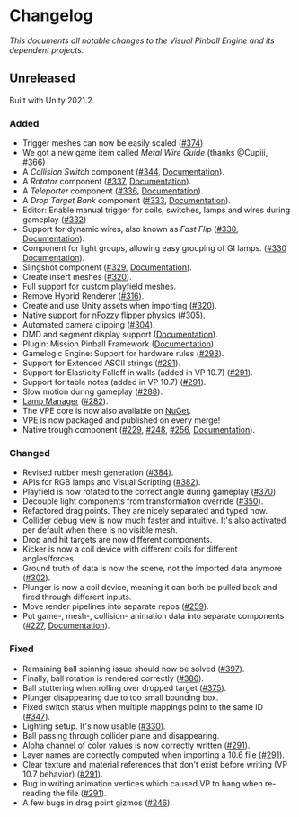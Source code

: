 # Changelog

*This documents all notable changes to the Visual Pinball Engine and its dependent projects.*

## Unreleased

Built with Unity 2021.2.

### Added
- Trigger meshes can now be easily scaled ([#374](https://github.com/freezy/VisualPinball.Engine/pull/374))
- We got a new game item called *Metal Wire Guide* (thanks @Cupiii, [#366](https://github.com/freezy/VisualPinball.Engine/pull/366))
- A *Collision Switch* component ([#344](https://github.com/freezy/VisualPinball.Engine/pull/344), [Documentation](https://docs.visualpinball.org/creators-guide/manual/mechanisms/collision-switches.html)).
- A *Rotator* component ([#337](https://github.com/freezy/VisualPinball.Engine/pull/337), [Documentation](https://docs.visualpinball.org/creators-guide/manual/mechanisms/rotators.html)).
- A *Teleporter* component ([#336](https://github.com/freezy/VisualPinball.Engine/pull/336), [Documentation](https://docs.visualpinball.org/creators-guide/manual/mechanisms/teleporters.html)).
- A *Drop Target Bank* component ([#333](https://github.com/freezy/VisualPinball.Engine/pull/333), [Documentation](https://docs.visualpinball.org/creators-guide/manual/mechanisms/drop-target-banks.html)).
- Editor: Enable manual trigger for coils, switches, lamps and wires during gameplay ([#332](https://github.com/freezy/VisualPinball.Engine/pull/332))
- Support for dynamic wires, also known as *Fast Flip* ([#330](https://github.com/freezy/VisualPinball.Engine/pull/330), [Documentation](https://docs.visualpinball.org/creators-guide/editor/wire-manager.html#dynamic)).
- Component for light groups, allowing easy grouping of GI lamps. ([#330](https://github.com/freezy/VisualPinball.Engine/pull/330) [Documentation](https://docs.visualpinball.org/creators-guide/manual/mechanisms/light-groups.html)).
- Slingshot component ([#329](https://github.com/freezy/VisualPinball.Engine/pull/329), [Documentation](https://docs.visualpinball.org/creators-guide/manual/mechanisms/slingshots.html)).
- Create insert meshes ([#320](https://github.com/freezy/VisualPinball.Engine/pull/320)).
- Full support for custom playfield meshes.
- Remove Hybrid Renderer ([#316](https://github.com/freezy/VisualPinball.Engine/pull/316)).
- Create and use Unity assets when importing ([#320](https://github.com/freezy/VisualPinball.Engine/pull/302)).
- Native support for nFozzy flipper physics ([#305](https://github.com/freezy/VisualPinball.Engine/pull/305)).
- Automated camera clipping ([#304](https://github.com/freezy/VisualPinball.Engine/pull/304/files)).
- DMD and segment display support ([Documentation](https://docs.visualpinball.org/creators-guide/manual/displays.html)).
- Plugin: Mission Pinball Framework ([Documentation](https://docs.visualpinball.org/plugins/mpf/index.html)).
- Gamelogic Engine: Support for hardware rules ([#293](https://github.com/freezy/VisualPinball.Engine/pull/293)).
- Support for Extended ASCII strings ([#291](https://github.com/freezy/VisualPinball.Engine/pull/291)).
- Support for Elasticity Falloff in walls (added in VP 10.7) ([#291](https://github.com/freezy/VisualPinball.Engine/pull/291)).
- Support for table notes (added in VP 10.7) ([#291](https://github.com/freezy/VisualPinball.Engine/pull/291)).
- Slow motion during gameplay ([#288](https://github.com/freezy/VisualPinball.Engine/pull/288)).
- [Lamp Manager](https://docs.visualpinball.org/creators-guide/editor/lamp-manager.html) ([#282](https://github.com/freezy/VisualPinball.Engine/pull/282)).
- The VPE core is now also available on [NuGet](https://www.nuget.org/packages/VisualPinball.Engine/).
- VPE is now packaged and published on every merge!
- Native trough component ([#229](https://github.com/freezy/VisualPinball.Engine/pull/229), [#248](https://github.com/freezy/VisualPinball.Engine/pull/248), [#256](https://github.com/freezy/VisualPinball.Engine/pull/256), [Documentation](https://docs.visualpinball.org/creators-guide/manual/mechanisms/troughs.html)).

### Changed

- Revised rubber mesh generation ([#384](https://github.com/freezy/VisualPinball.Engine/pull/384)).
- APIs for RGB lamps and Visual Scripting ([#382](https://github.com/freezy/VisualPinball.Engine/pull/382)).
- Playfield is now rotated to the correct angle during gameplay ([#370](https://github.com/freezy/VisualPinball.Engine/pull/370)).
- Decouple light components from transformation override ([#350](https://github.com/freezy/VisualPinball.Engine/pull/350)).
- Refactored drag points. They are nicely separated and typed now.
- Collider debug view is now much faster and intuitive. It's also activated per default when there is no visible mesh.
- Drop and hit targets are now different components.
- Kicker is now a coil device with different coils for different angles/forces.
- Ground truth of data is now the scene, not the imported data anymore ([#302](https://github.com/freezy/VisualPinball.Engine/pull/302)).
- Plunger is now a coil device, meaning it can both be pulled back and fired through different inputs.
- Move render pipelines into separate repos ([#259](https://github.com/freezy/VisualPinball.Engine/pull/259)).
- Put game-, mesh-, collision- animation data into separate components ([#227](https://github.com/freezy/VisualPinball.Engine/pull/227), [Documentation](https://docs.visualpinball.org/creators-guide/editor/unity-components.html)). 

### Fixed

- Remaining ball spinning issue should now be solved ([#397](https://github.com/freezy/VisualPinball.Engine/pull/397)).
- Finally, ball rotation is rendered correctly ([#386](https://github.com/freezy/VisualPinball.Engine/pull/386)).
- Ball stuttering when rolling over dropped target ([#375](https://github.com/freezy/VisualPinball.Engine/pull/375)).
- Plunger disappearing due to too small bounding box.
- Fixed switch status when multiple mappings point to the same ID ([#347](https://github.com/freezy/VisualPinball.Engine/pull/347)).
- Lighting setup. It's now usable ([#330](https://github.com/freezy/VisualPinball.Engine/pull/330)).
- Ball passing through collider plane and disappearing.
- Alpha channel of color values is now correctly written ([#291](https://github.com/freezy/VisualPinball.Engine/pull/291)).
- Layer names are correctly computed when importing a 10.6 file ([#291](https://github.com/freezy/VisualPinball.Engine/pull/291)).
- Clear texture and material references that don't exist before writing (VP 10.7 behavior) ([#291](https://github.com/freezy/VisualPinball.Engine/pull/291)).
- Bug in writing animation vertices which caused VP to hang when re-reading the file ([#291](https://github.com/freezy/VisualPinball.Engine/pull/291)).
- A few bugs in drag point gizmos ([#246](https://github.com/freezy/VisualPinball.Engine/pull/246)).
